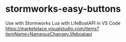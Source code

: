 # stormworks-easy-buttons
Use with Stormworks Lua with LifeBoatAPI in VS Code https://marketplace.visualstudio.com/items?itemName=NameousChangey.lifeboatapi
